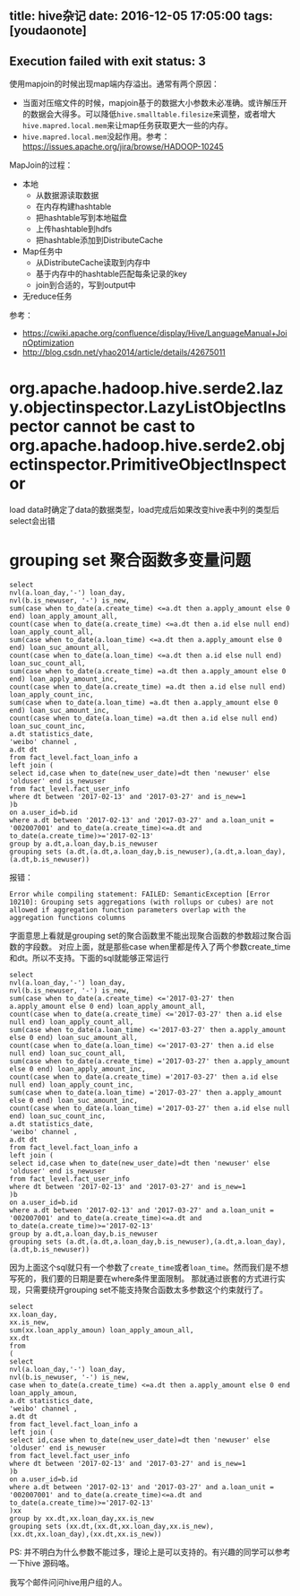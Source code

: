 
title: hive杂记
date: 2016-12-05 17:05:00
tags: [youdaonote]
---

Execution failed with exit status: 3
---
使用mapjoin的时候出现map端内存溢出。通常有两个原因：
 - 当面对压缩文件的时候，mapjoin基于的数据大小参数未必准确。或许解压开的数据会大得多。可以降低`hive.smalltable.filesize`来调整，或者增大`hive.mapred.local.mem`来让map任务获取更大一些的内存。
 - `hive.mapred.local.mem`没起作用。参考：https://issues.apache.org/jira/browse/HADOOP-10245
 

MapJoin的过程：

- 本地
    - 从数据源读取数据
    - 在内存构建hashtable
    - 把hashtable写到本地磁盘
    - 上传hashtable到hdfs
    - 把hashtable添加到DistributeCache
- Map任务中
    - 从DistributeCache读取到内存中
    - 基于内存中的hashtable匹配每条记录的key
    - join到合适的，写到output中
- 无reduce任务


参考：
- https://cwiki.apache.org/confluence/display/Hive/LanguageManual+JoinOptimization
- http://blog.csdn.net/yhao2014/article/details/42675011



org.apache.hadoop.hive.serde2.lazy.objectinspector.LazyListObjectInspector cannot be cast to org.apache.hadoop.hive.serde2.objectinspector.PrimitiveObjectInspector
=
load data时确定了data的数据类型，load完成后如果改变hive表中列的类型后select会出错



grouping set 聚合函数多变量问题
=

```
select 
nvl(a.loan_day,'-') loan_day, 
nvl(b.is_newuser, '-') is_new, 
sum(case when to_date(a.create_time) <=a.dt then a.apply_amount else 0 end) loan_apply_amount_all,	
count(case when to_date(a.create_time) <=a.dt then a.id else null end) loan_apply_count_all,	
sum(case when to_date(a.loan_time) <=a.dt then a.apply_amount else 0 end) loan_suc_amount_all,	
count(case when to_date(a.loan_time) <=a.dt then a.id else null end) loan_suc_count_all,	
sum(case when to_date(a.create_time) =a.dt then a.apply_amount else 0 end) loan_apply_amount_inc,	
count(case when to_date(a.create_time) =a.dt then a.id else null end) loan_apply_count_inc,	
sum(case when to_date(a.loan_time) =a.dt then a.apply_amount else 0 end) loan_suc_amount_inc,	
count(case when to_date(a.loan_time) =a.dt then a.id else null end) loan_suc_count_inc, 
a.dt statistics_date,	
'weibo' channel ,
a.dt dt
from fact_level.fact_loan_info a 
left join ( 
select id,case when to_date(new_user_date)=dt then 'newuser' else 'olduser' end is_newuser 
from fact_level.fact_user_info 
where dt between '2017-02-13' and '2017-03-27' and is_new=1 
)b 
on a.user_id=b.id 
where a.dt between '2017-02-13' and '2017-03-27' and a.loan_unit = '002007001' and to_date(a.create_time)<=a.dt and to_date(a.create_time)>='2017-02-13' 
group by a.dt,a.loan_day,b.is_newuser 
grouping sets (a.dt,(a.dt,a.loan_day,b.is_newuser),(a.dt,a.loan_day),(a.dt,b.is_newuser)) 

```

报错：
```
Error while compiling statement: FAILED: SemanticException [Error 10210]: Grouping sets aggregations (with rollups or cubes) are not allowed if aggregation function parameters overlap with the aggregation functions columns
```

字面意思上看就是grouping set的聚合函数里不能出现聚合函数的参数超过聚合函数的字段数。 对应上面，就是那些case when里都是传入了两个参数create_time和dt。所以不支持。下面的sql就能够正常运行
```
select 
nvl(a.loan_day,'-') loan_day, 
nvl(b.is_newuser, '-') is_new, 
sum(case when to_date(a.create_time) <='2017-03-27' then a.apply_amount else 0 end) loan_apply_amount_all,	
count(case when to_date(a.create_time) <='2017-03-27' then a.id else null end) loan_apply_count_all,	
sum(case when to_date(a.loan_time) <='2017-03-27' then a.apply_amount else 0 end) loan_suc_amount_all,	
count(case when to_date(a.loan_time) <='2017-03-27' then a.id else null end) loan_suc_count_all,	
sum(case when to_date(a.create_time) ='2017-03-27' then a.apply_amount else 0 end) loan_apply_amount_inc,	
count(case when to_date(a.create_time) ='2017-03-27' then a.id else null end) loan_apply_count_inc,	
sum(case when to_date(a.loan_time) ='2017-03-27' then a.apply_amount else 0 end) loan_suc_amount_inc,	
count(case when to_date(a.loan_time) ='2017-03-27' then a.id else null end) loan_suc_count_inc, 
a.dt statistics_date,	
'weibo' channel ,
a.dt dt
from fact_level.fact_loan_info a 
left join ( 
select id,case when to_date(new_user_date)=dt then 'newuser' else 'olduser' end is_newuser 
from fact_level.fact_user_info 
where dt between '2017-02-13' and '2017-03-27' and is_new=1 
)b 
on a.user_id=b.id 
where a.dt between '2017-02-13' and '2017-03-27' and a.loan_unit = '002007001' and to_date(a.create_time)<=a.dt and to_date(a.create_time)>='2017-02-13' 
group by a.dt,a.loan_day,b.is_newuser 
grouping sets (a.dt,(a.dt,a.loan_day,b.is_newuser),(a.dt,a.loan_day),(a.dt,b.is_newuser)) 
```

因为上面这个sql就只有一个参数了`create_time`或者`loan_time`。然而我们是不想写死的，我们要的日期是要在where条件里面限制。
那就通过嵌套的方式进行实现，只需要绕开grouping set不能支持聚合函数太多参数这个约束就行了。

```
select
xx.loan_day, 
xx.is_new, 
sum(xx.loan_apply_amoun) loan_apply_amoun_all,	
xx.dt
from 
(
select 
nvl(a.loan_day,'-') loan_day, 
nvl(b.is_newuser, '-') is_new, 
case when to_date(a.create_time) <=a.dt then a.apply_amount else 0 end loan_apply_amoun,	
a.dt statistics_date,	
'weibo' channel ,
a.dt dt
from fact_level.fact_loan_info a 
left join ( 
select id,case when to_date(new_user_date)=dt then 'newuser' else 'olduser' end is_newuser 
from fact_level.fact_user_info 
where dt between '2017-02-13' and '2017-03-27' and is_new=1 
)b 
on a.user_id=b.id 
where a.dt between '2017-02-13' and '2017-03-27' and a.loan_unit = '002007001' and to_date(a.create_time)<=a.dt and to_date(a.create_time)>='2017-02-13' 
)xx
group by xx.dt,xx.loan_day,xx.is_new 
grouping sets (xx.dt,(xx.dt,xx.loan_day,xx.is_new),(xx.dt,xx.loan_day),(xx.dt,xx.is_new)) 
```

PS: 并不明白为什么参数不能过多，理论上是可以支持的。有兴趣的同学可以参考一下hive 源码咯。

我写个邮件问问hive用户组的人。

